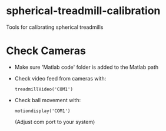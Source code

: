 # spherical-treadmill-calibration
 Tools for calibrating spherical treadmills
# Check Cameras
* Make sure 'Matlab code' folder is added to the Matlab path
* Check video feed from cameras with:
    ```
    treadmillVideo('COM1') 
    ```
    
* Check ball movement with:
    ```
    motiondisplay('COM1') 
    ```
    (Adjust com port to your system)